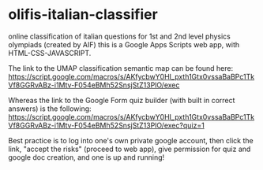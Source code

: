 # olifis-italian-classifier
online classification of italian questions for 1st and 2nd level physics olympiads (created by AIF)
this is a Google Apps Scripts web app, with HTML-CSS-JAVASCRIPT.

The link to the UMAP classification semantic map can be found here:
https://script.google.com/macros/s/AKfycbwY0HI_pxth1Gtx0vssaBaBPc1TkVf8GGRvABz-i1Mtv-F054eBMh52SnsjStZ13PlO/exec

Whereas the link to the Google Form quiz builder (with built in correct answers) is the following:
https://script.google.com/macros/s/AKfycbwY0HI_pxth1Gtx0vssaBaBPc1TkVf8GGRvABz-i1Mtv-F054eBMh52SnsjStZ13PlO/exec?quiz=1

Best practice is to log into one's own private google account, then click the link, "accept the risks" (proceed to web app), give permission for quiz and google doc creation, and one is up and running!
